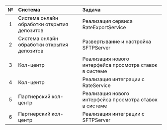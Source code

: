 |**№**|**Система**|**Задача**|
| :-: | :- | :- |
|1|Система онлайн обработки открытия депозитов|Реализация сервиса RateExportService|
|2|Система онлайн обработки открытия депозитов|Развертывание и настройка SFTPServer|
|3|Кол-центр|Реализация нового интерфейса просмотра ставок в системе|
|4|Кол-центр|Реализация интеграции с RateService|
|5|Партнерский кол-центр|Реализация нового интерфейса просмотра ставок в системе|
|6|Партнерский кол-центр|Реализация интеграции с SFTPServer|